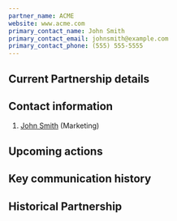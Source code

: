 ```yaml
---
partner_name: ACME
website: www.acme.com
primary_contact_name: John Smith
primary_contact_email: johnsmith@example.com
primary_contact_phone: (555) 555-5555
---
```

## Current Partnership details
## Contact information
1. [John Smith](Operations/Administration/Contacts/Smith-John) (Marketing)
## Upcoming actions

## Key communication history
## Historical Partnership
